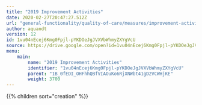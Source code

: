 ```yaml
---
title: "2019 Improvement Activities"
date: 2020-02-27T20:47:27.512Z
url: "general-functionality/quality-of-care/measures/improvement-activities-measures/2019-improvement-acti_1.html"
author: aquandt
version: 12
id: 1vu04nEcej6Kmg0Fpjl-pYKDOeJgJVXVbWhmyZXYgVcU
source: https://drive.google.com/open?id=1vu04nEcej6Kmg0Fpjl-pYKDOeJgJVXVbWhmyZXYgVcU
menu:
    main:
        name: "2019 Improvement Activities"
        identifier: "1vu04nEcej6Kmg0Fpjl-pYKDOeJgJVXVbWhmyZXYgVcU"
        parent: "1B_0fEDI_OHFhhQBfVIAOuKo6RjXNWbt41gD2VCWHjKE"
        weight: 3700
---
```

{{% children sort="creation" %}}

